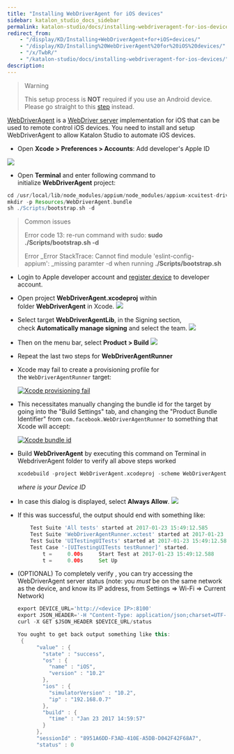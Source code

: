 ```yaml
---
title: "Installing WebDriverAgent for iOS devices"
sidebar: katalon_studio_docs_sidebar
permalink: katalon-studio/docs/installing-webdriveragent-for-ios-devices.html
redirect_from:
    - "/display/KD/Installing+WebDriverAgent+for+iOS+devices/"
    - "/display/KD/Installing%20WebDriverAgent%20for%20iOS%20devices/"
    - "/x/TwbR/"
    - "/katalon-studio/docs/installing-webdriveragent-for-ios-devices/"
description:
---
```

> Warning
>
> This setup process is **NOT** required if you use an Android device. Please go straight to this [step](/pages/viewpage.action?pageId=13698548#MobileonmacOS(new)-Android) instead.

[WebDriverAgent](https://github.com/facebook/WebDriverAgent) is a [WebDriver server](https://w3c.github.io/webdriver/webdriver-spec.html) implementation for iOS that can be used to remote control iOS devices. You need to install and setup WebDriverAgent to allow Katalon Studio to automate iOS devices.

*   Open **Xcode > Preferences > Accounts**: Add developer's Apple ID 

![](../../images/katalon-studio/docs/installing-webdriveragent-for-ios-devices/image2016-12-21-153A513A4.png)



*   Open **Terminal** and enter following command to initialize **WebDriverAgent** project:

```groovy
cd /usr/local/lib/node_modules/appium/node_modules/appium-xcuitest-driver/WebDriverAgent
mkdir -p Resources/WebDriverAgent.bundle
sh ./Scripts/bootstrap.sh -d
```

> Common issues
>
> Error code 13: re-run command with sudo: **sudo ./Scripts/bootstrap.sh -d**
>
> Error _Error StackTrace: Cannot find module 'eslint-config-appium': _missing paramter -d when running **./Scripts/bootstrap.sh**

*   Login to Apple developer account and [register device](https://www.wikihow.com/Add-a-New-Device-to-Your-Apple-Developer-Portal) to developer account.


*   Open project **WebDriverAgent.xcodeproj** within folder **WebDriverAgent** in Xcode.
    ![](../../images/katalon-studio/docs/installing-webdriveragent-for-ios-devices/image2016-12-21-153A513A29.png)


*   Select target **WebDriverAgentLib**, in the Signing section, check **Automatically manage signing** and select the team.
    ![](../../images/katalon-studio/docs/installing-webdriveragent-for-ios-devices/image2016-12-21-153A513A56.png)


*   Then on the menu bar, select **Product > Build**
    **![](../../images/katalon-studio/docs/installing-webdriveragent-for-ios-devices/image2016-12-21-153A523A23.png)**

*   Repeat the last two steps for **WebDriverAgentRunner**

*   Xcode may fail to create a provisioning profile for the `WebDriverAgentRunner` target:

    [![Xcode provisioning fail](../../images/katalon-studio/docs/installing-webdriveragent-for-ios-devices/xcode-facebook-fail.png)](https://github.com/appium/appium/blob/master/docs/en/drivers/ios-xcuitest-img/xcode-facebook-fail.png)

*   This necessitates manually changing the bundle id for the target by going into the "Build Settings" tab, and changing the "Product Bundle Identifier" from `com.facebook.WebDriverAgentRunner` to something that Xcode will accept:

    [![Xcode bundle id](../../images/katalon-studio/docs/installing-webdriveragent-for-ios-devices/xcode-bundle-id.png)](https://github.com/appium/appium/blob/master/docs/en/drivers/ios-xcuitest-img/xcode-bundle-id.png)


*   Build **WebDriverAgent** by executing this command on Terminal in WebdriverAgent folder to verify all above steps worked

    ```groovy
    xcodebuild -project WebDriverAgent.xcodeproj -scheme WebDriverAgentRunner -destination 'id=<udid>' test
    ```

    _where <udid> is your Device ID_

*   In case this dialog is displayed, select **Always Allow**.
    ![](../../images/katalon-studio/docs/installing-webdriveragent-for-ios-devices/image2016-12-21-153A543A6.png)



*   If this was successful, the output should end with something like:

    ```groovy
        Test Suite 'All tests' started at 2017-01-23 15:49:12.585
        Test Suite 'WebDriverAgentRunner.xctest' started at 2017-01-23 15:49:12.586
        Test Suite 'UITestingUITests' started at 2017-01-23 15:49:12.587
        Test Case '-[UITestingUITests testRunner]' started.
            t =     0.00s     Start Test at 2017-01-23 15:49:12.588
            t =     0.00s     Set Up
    ```


*   (OPTIONAL) To completely verify , you can try accessing the WebDriverAgent server status (note: you _must_ be on the same network as the device, and know its IP address, from Settings => Wi-Fi => Current Network)

    ```groovy
    export DEVICE_URL='http://<device IP>:8100'
    export JSON_HEADER='-H "Content-Type: application/json;charset=UTF-8, accept:application/json"'
    curl -X GET $JSON_HEADER $DEVICE_URL/status
    ```

    ```groovy
    You ought to get back output something like this:
     {
          "value" : {
            "state" : "success",
            "os" : {
              "name" : "iOS",
              "version" : "10.2"
            },
            "ios" : {
              "simulatorVersion" : "10.2",
              "ip" : "192.168.0.7"
            },
            "build" : {
              "time" : "Jan 23 2017 14:59:57"
            }
          },
          "sessionId" : "8951A6DD-F3AD-410E-A5DB-D042F42F68A7",
          "status" : 0
    ```